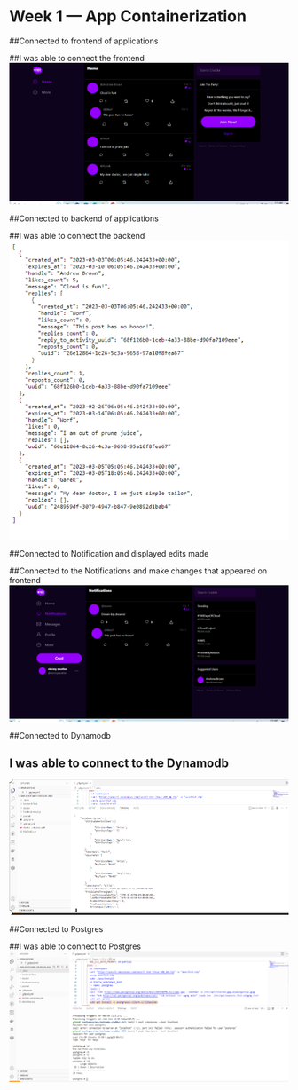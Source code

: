 # Week 1 — App Containerization

##Connected to frontend of applications

##I was able to connect the frontend
![Connected to the frontend](assets/frontend.PNG)

##Connected to backend of applications

##I was able to connect the backend
![Connected to the backend](assets/backend.PNG)

##Connected to Notification and displayed edits made

##Connected to the Notifications and make changes that appeared on frontend
![Connected to the Notifications](assets/Notifications.PNG)

##Connected to Dynamodb 

## I was able to connect to the Dynamodb
![Connected to the Dynamodb](assets/Dynamodb.PNG)

##Connected to Postgres 

##I was able to connect to Postgres
![Connected to the Postgres](assets/Postgres.PNG)

